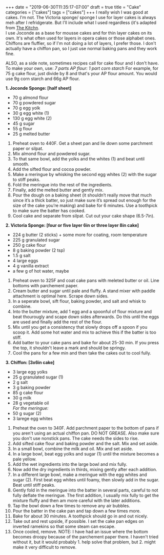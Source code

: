 +++
date = "2019-06-30T11:35:17-07:00"
draft = true
title = "Cake"
categories = ["cakes"]
tags = ["cakes"]
+++
I really wish I was good at cakes. I'm not. The Victoria sponge/ sponge I use for layer cakes is always meh after I refridgerate. But I'll include what I used regardless (it's adapted from [The Kitchn](https://www.thekitchn.com/classic-victoria-sponge-sandwich-257178).  
I use Joconde as a base for mousse cakes and for thin layer cakes on its own. It's what often used for layers in opera cakes or those alphabet ones. Chiffons are fluffier, so if I'm not doing a lot of layers, I prefer those. I don't actually have a chiffon pan, so I just use normal baking pans and they work fine.  

ALSO, as a side note, sometimes recipes call for cake flour and I don't have. To make your own, use:
*7 parts AP flour: 1 part corn starch*
For example, for 75 g cake flour, just divide by 8 and that's your AP flour amount. You would use 9g corn starch and 66g AP flour.

**1. Joconde Sponge: [half sheet]**

- 70 g almond flour
- 70 g powdered sugar
- 70 g egg yolk
- 30 g egg white (1)
- 130 g egg white (2)
- 45 g sugar
- 55 g flour
- 25 g melted butter

1. Preheat oven to 440F. Get a sheet pan and lie down some parchment paper or silpat.
2. Mix almond flour and powdered sugar.
3. To that same bowl, add the yolks and the whites (1) and beat until smooth.
4. Add the sifted flour and cocoa powder.
5. Make a meringue by whisking the second egg whites (2) with the sugar to stiff peaks.
6. Fold the meringue into the rest of the ingredients.
7. Finally, add the melted butter and gently mix.
8. Pour the dough on a baking sheet (it shouldn’t really move that much since it’s a thick batter, so just make sure it’s spread out enough for the size of the cake you’re making) and bake for 6 minutes. Use a toothpick to make sure the batter has cooked.
9. Cool cake and separate from silpat. Cut out your cake shape (6.5-7in).

**2. Victoria Sponge: [four or five layer 6in or three layer 8in cake]**

- 224 g butter (2 sticks) + some more for coating, room temperature
- 225 g granulated sugar
- 250 g cake flour
- 8 g baking powder (2 tsp)
- 1.5 g salt 
- 4 large eggs
- 4 g vanilla extract 
- a few g of hot water, maybe  

1. Preheat oven to 325F and coat cake pans with meleted butter or oil. Line bottoms with parchement paper. 
2. Cream butter and sugar until pale and fluffy. A stand mixer with paddle attachment is optimal here. Scrape down sides.
3. In a seperate bowl, sift flour, baking powder, and salt and whisk to combine.  
4. Into the butter mixture, add 1 egg and a spoonful of flour mixture and beat thourougly and scape down sides afterwards. Do this until the eggs are used and finally add the rest of the flour. 
5. Mix until you get a consistency that slowly drops off a spoon if you scoop it. Add some hot water and mix to achieve this if the batter is too stiff.  
6. Add batter to your cake pans and bake for about 25-30 min. If you press the top, it shouldn't leave a mark and should be springy. 
7. Cool the pans for a few min and then take the cakes out to cool fully. 

**3. Chiffon: [3x6in cake]**

- 3 large egg yolks  
- 25 g granulated sugar (1)  
- 2 g salt  
- 3 g baking powder  
- 85 g cake flour  
- 30 g milk  
- 28 g vegetable oil  
*For the meringue:*
- 50 g sugar (2)
- 3 larege egg whites  

1. Preheat the oven to 340F. Add parchment paper to the bottom of pans if you aren't using an actual chiffon pan. DO NOT GREASE. Also make sure you don't use nonstick pans. The cake needs the sides to rise. 
2. Add sifted cake flour and baking powder and the salt. Mix and set aside.   
3. In a small bowl, combine the milk and oil. Mix and set aside.  
4. In a large bowl, beat egg yolks and sugar (1) until the mixture becomes a pale yellow.   
5. Add the wet ingredients into the large bowl and mix fully.  
6. Now add the dry ingredients in thirds, mixing gently after each addition.  
7. In a different large bowl, make a meringue with the egg whites and sugar (2). First beat egg whites until foamy, then slowly add in the sugar. Beat until stiff peaks.  
8.  Gently fold in the meringue into the batter in several parts, careful to not fully deflate the meringue. The first addition, I usually mix fully to get the mixture fluffy and then am more careful with the later additions.  
9. Tap the bowl down a few times to remove any air bubbles.
10. Pour the batter in the cake pan and tap down a few times more.
11. Bake for about 30 minutes. A toothpick should go in and out nicely.  
12. Take out and rest upside, if possible. I set the cake pan edges on inverted ramekins so that some steam can escape. 
13. Once cooled, remove. NOTE: I have had an issue where the bottom becomes droopy because of the parchement paper there. I haven't tried without it, but it would probably 1. help solve that problem, but 2. might make it very difficult to remove. 

